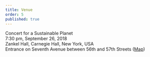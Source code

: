 ```yaml
---
title: Venue
order: 5
published: true
---
```

Concert for a Sustainable Planet  
7:30 pm, September 26, 2018  
Zankel Hall, Carnegie Hall, New York, USA  
Entrance on Seventh Avenue between 56th and 57th Streets  ([Map](https://goo.gl/maps/JjqXNNranpM2))
